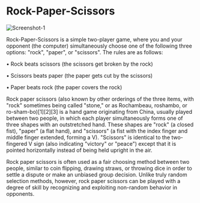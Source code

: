# Rock-Paper-Scissors

![Screenshot-1](https://user-images.githubusercontent.com/94692820/191995039-a1801fcd-a0de-4293-9ce6-d75e7a113374.jpg)

Rock-Paper-Scissors is a simple two-player game, where you and your opponent (the computer) simultaneously choose one of the following three options: "rock", "paper", or "scissors". The rules are as follows:

•	Rock beats scissors (the scissors get broken by the rock)

•	Scissors beats paper (the paper gets cut by the scissors)

•	Paper beats rock (the paper covers the rock)

Rock paper scissors (also known by other orderings of the three items, with "rock" sometimes being called "stone," or as Rochambeau, roshambo, or ro-sham-bo)[1][2][3] is a hand game originating from China, usually played between two people, in which each player simultaneously forms one of three shapes with an outstretched hand. These shapes are "rock" (a closed fist), "paper" (a flat hand), and "scissors" (a fist with the index finger and middle finger extended, forming a V). "Scissors" is identical to the two-fingered V sign (also indicating "victory" or "peace") except that it is pointed horizontally instead of being held upright in the air.

Rock paper scissors is often used as a fair choosing method between two people, similar to coin flipping, drawing straws, or throwing dice in order to settle a dispute or make an unbiased group decision. Unlike truly random selection methods, however, rock paper scissors can be played with a degree of skill by recognizing and exploiting non-random behavior in opponents.
